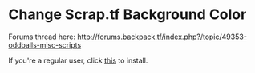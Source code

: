# Change Scrap.tf Background Color

Forums thread here: http://forums.backpack.tf/index.php?/topic/49353-oddballs-misc-scripts

If you're a regular user, click [this](change-scraptf-background-color.user.js) to install. 


 
